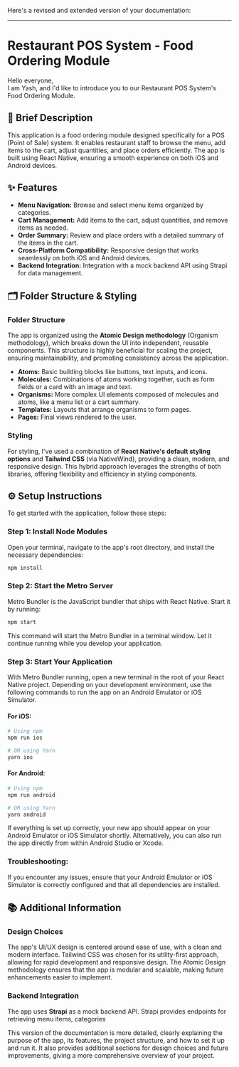 Here's a revised and extended version of your documentation:

---

# Restaurant POS System - Food Ordering Module

Hello everyone,  
I am Yash, and I'd like to introduce you to our Restaurant POS System's Food Ordering Module.

## 📱 Brief Description

This application is a food ordering module designed specifically for a POS (Point of Sale) system. It enables restaurant staff to browse the menu, add items to the cart, adjust quantities, and place orders efficiently. The app is built using React Native, ensuring a smooth experience on both iOS and Android devices.

## ✨ Features

- **Menu Navigation:** Browse and select menu items organized by categories.
- **Cart Management:** Add items to the cart, adjust quantities, and remove items as needed.
- **Order Summary:** Review and place orders with a detailed summary of the items in the cart.
- **Cross-Platform Compatibility:** Responsive design that works seamlessly on both iOS and Android devices.
- **Backend Integration:** Integration with a mock backend API using Strapi for data management.

## 🗂 Folder Structure & Styling

### Folder Structure

The app is organized using the **Atomic Design methodology** (Organism methodology), which breaks down the UI into independent, reusable components. This structure is highly beneficial for scaling the project, ensuring maintainability, and promoting consistency across the application.

- **Atoms:** Basic building blocks like buttons, text inputs, and icons.
- **Molecules:** Combinations of atoms working together, such as form fields or a card with an image and text.
- **Organisms:** More complex UI elements composed of molecules and atoms, like a menu list or a cart summary.
- **Templates:** Layouts that arrange organisms to form pages.
- **Pages:** Final views rendered to the user.

### Styling

For styling, I've used a combination of **React Native's default styling options** and **Tailwind CSS** (via NativeWind), providing a clean, modern, and responsive design. This hybrid approach leverages the strengths of both libraries, offering flexibility and efficiency in styling components.

## ⚙️ Setup Instructions

To get started with the application, follow these steps:

### Step 1: Install Node Modules

Open your terminal, navigate to the app's root directory, and install the necessary dependencies:

```bash
npm install
```

### Step 2: Start the Metro Server

Metro Bundler is the JavaScript bundler that ships with React Native. Start it by running:

```bash
npm start
```

This command will start the Metro Bundler in a terminal window. Let it continue running while you develop your application.

### Step 3: Start Your Application

With Metro Bundler running, open a new terminal in the root of your React Native project. Depending on your development environment, use the following commands to run the app on an Android Emulator or iOS Simulator.

#### For iOS:

```bash
# Using npm
npm run ios

# OR using Yarn
yarn ios
```

#### For Android:

```bash
# Using npm
npm run android

# OR using Yarn
yarn android
```

If everything is set up correctly, your new app should appear on your Android Emulator or iOS Simulator shortly. Alternatively, you can also run the app directly from within Android Studio or Xcode.

### Troubleshooting:

If you encounter any issues, ensure that your Android Emulator or iOS Simulator is correctly configured and that all dependencies are installed.

## 📚 Additional Information

### Design Choices

The app's UI/UX design is centered around ease of use, with a clean and modern interface. Tailwind CSS was chosen for its utility-first approach, allowing for rapid development and responsive design. The Atomic Design methodology ensures that the app is modular and scalable, making future enhancements easier to implement.

### Backend Integration

The app uses **Strapi** as a mock backend API. Strapi provides endpoints for retrieving menu items, categories

This version of the documentation is more detailed, clearly explaining the purpose of the app, its features, the project structure, and how to set it up and run it. It also provides additional sections for design choices and future improvements, giving a more comprehensive overview of your project.
